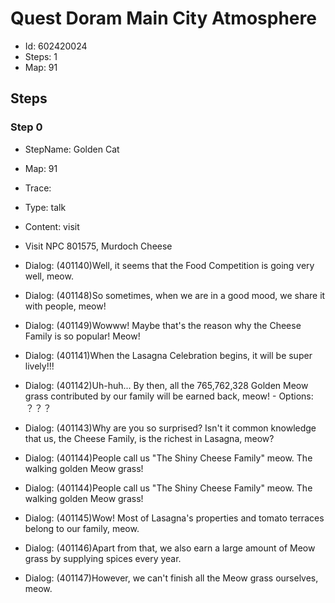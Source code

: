 # Quest Doram Main City Atmosphere

- Id: 602420024
- Steps: 1
- Map: 91

## Steps

### Step 0
- StepName:  Golden Cat
- Map:  91
- Trace:  
- Type:  talk
- Content:  visit
- Visit NPC 801575, Murdoch Cheese

- Dialog: (401140)Well, it seems that the Food Competition is going very well, meow.
- Dialog: (401148)So sometimes, when we are in a good mood, we share it with people, meow!
- Dialog: (401149)Wowww! Maybe that's the reason why the Cheese Family is so popular! Meow!
- Dialog: (401141)When the Lasagna Celebration begins, it will be super lively!!!
- Dialog: (401142)Uh-huh... By then, all the 765,762,328 Golden Meow grass contributed by our family will be earned back, meow! - Options: ？？？
- Dialog: (401143)Why are you so surprised? Isn't it common knowledge that us, the Cheese Family, is the richest in Lasagna, meow?
- Dialog: (401144)People call us "The Shiny Cheese Family" meow. The walking golden Meow grass!
- Dialog: (401144)People call us "The Shiny Cheese Family" meow. The walking golden Meow grass!
- Dialog: (401145)Wow! Most of Lasagna's properties and tomato terraces belong to our family, meow.
- Dialog: (401146)Apart from that, we also earn a large amount of Meow grass by supplying spices every year.
- Dialog: (401147)However, we can't finish all the Meow grass ourselves, meow.


